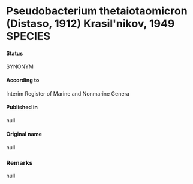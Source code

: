 Pseudobacterium thetaiotaomicron (Distaso, 1912) Krasil'nikov, 1949 SPECIES
=======

#### Status
SYNONYM

#### According to
Interim Register of Marine and Nonmarine Genera

#### Published in
null

#### Original name
null

### Remarks
null